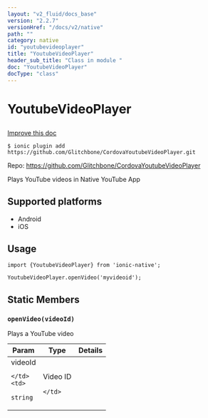 ```yaml
---
layout: "v2_fluid/docs_base"
version: "2.2.7"
versionHref: "/docs/v2/native"
path: ""
category: native
id: "youtubevideoplayer"
title: "YoutubeVideoPlayer"
header_sub_title: "Class in module "
doc: "YoutubeVideoPlayer"
docType: "class"
---
```








<h1 class="api-title">
  
  YoutubeVideoPlayer
  

  

  

</h1>

<a class="improve-v2-docs" href="http://github.com/driftyco/ionic-native/edit/master/src/plugins/youtube-video-player.ts#L0">
  Improve this doc
</a>



<!-- decorators -->


<pre><code>$ ionic plugin add https://github.com/Glitchbone/CordovaYoutubeVideoPlayer.git</code></pre>
<p>Repo:
  <a href="https://github.com/Glitchbone/CordovaYoutubeVideoPlayer">
    https://github.com/Glitchbone/CordovaYoutubeVideoPlayer
  </a>
</p>

<!-- description -->

<p>Plays YouTube videos in Native YouTube App</p>


<!-- @platforms tag -->
<h2>Supported platforms</h2>

<ul>
  <li>Android</li><li>iOS</li>
</ul>

<!-- @platforms tag end -->


<!-- @usage tag -->

<h2>Usage</h2>

<pre><code>import {YoutubeVideoPlayer} from &#39;ionic-native&#39;;

YoutubeVideoPlayer.openVideo(&#39;myvideoid&#39;);
</code></pre>




<!-- @property tags -->


<h2>Static Members</h2>

<div id="openVideo"></div>
<h3><code>openVideo(videoId)</code>
  
</h3>




Plays a YouTube video


<table class="table param-table" style="margin:0;">
  <thead>
  <tr>
    <th>Param</th>
    <th>Type</th>
    <th>Details</th>
  </tr>
  </thead>
  <tbody>
  
  <tr>
    <td>
      videoId
      
      
    </td>
    <td>
      
<code>string</code>
    </td>
    <td>
      <p>Video ID</p>

      
    </td>
  </tr>
  
  </tbody>
</table>








<!-- methods on the class -->



<!-- other classes -->

<!-- end other classes -->

<!-- interfaces -->

<!-- end interfaces -->

<!-- related link --><!-- end content block -->


<!-- end body block -->

